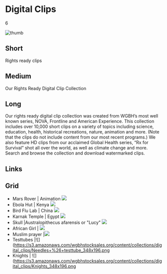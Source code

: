 # Digital Clips

6

![thumb](https://s3.amazonaws.com/wgbhstocksales.org/content/collections/digital_clips/Chained+man+resized.png)

## Short

Rights ready clips

## Medium

Our Rights Ready Digital Clip Collection

## Long

Our rights ready digital clip collection was created from WGBH’s most well known 
series, NOVA, Frontline and American Experience.   This collection includes over 
10,000 short clips on a variety of topics including science, education, health, 
historical recreations, nature, animation and more.   (Note that the clips do not 
include content from our most recent programs.)  We also feature HD clips from our 
acclaimed Global Health series, “Rx for Survival” shot all over the world, as well 
as climate change and more. Search and browse the collection and download 
watermarked clips. 

## Links

## Grid

- Mars Rover | Animation ![](https://s3.amazonaws.com/wgbhstocksales.org/content/collections/digital_clips/Rover.png)
- Ebola Hut | Kenya ![](https://s3.amazonaws.com/wgbhstocksales.org/content/collections/digital_clips/hut.png)
- Bird Flu Lab | China  ![](https://s3.amazonaws.com/wgbhstocksales.org/content/collections/digital_clips/medical.png)
- Karnak Temple | Egypt  ![](https://s3.amazonaws.com/wgbhstocksales.org/content/collections/digital_clips/Karnak.png)
- Skull |Australopithecus afarensis or "Lucy" ![](https://s3.amazonaws.com/wgbhstocksales.org/content/collections/digital_clips/skull_348x196.png)
- African Girl |    ![](https://s3.amazonaws.com/wgbhstocksales.org/content/collections/digital_clips/African+girl_348x196.png)
- Muslim prayer |![](https://s3.amazonaws.com/wgbhstocksales.org/content/collections/digital_clips/Muslims+praying_348x196.png)
- Testtubes   |![](https://s3.amazonaws.com/wgbhstocksales.org/content/collections/digital_clips/Needles+%26+testtube_348x196.png
- Knights  |       ![](https://s3.amazonaws.com/wgbhstocksales.org/content/collections/digital_clips/Knights_348x196.png

 
